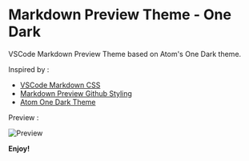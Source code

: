 # Markdown Preview Theme - One Dark

VSCode Markdown Preview Theme based on Atom's One Dark theme.

Inspired by :

- [VSCode Markdown CSS](https://github.com/raycon/vscode-markdown-css)
- [Markdown Preview Github Styling](https://marketplace.visualstudio.com/items?itemName=bierner.markdown-preview-github-styles)
- [Atom One Dark Theme](https://marketplace.visualstudio.com/items?itemName=akamud.vscode-theme-onedark)

Preview :

![Preview](https://github.com/raycon/vscode-markdown-one-dark/raw/master/preview.png)

**Enjoy!**